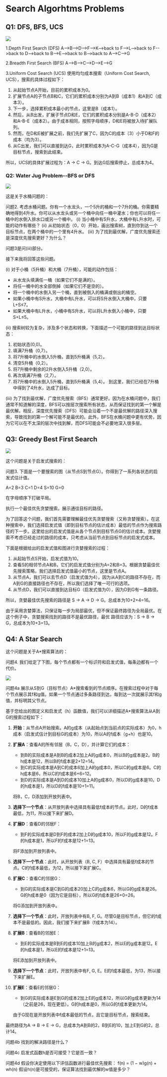 # Search Algorhtms Problems
## Q1: DFS, BFS, UCS

<img src="C:\Users\yhb\MscProject\AI&TA\AI\images\img_15.png">

1.Depth First Search (DFS)
A-->B-->D-->F-->K-->back to F-->L-->back to F-->back to D-->back to B-->E-->back to B-->back to A-->C-->G

2.Breadth First Search (BFS)
A-->B-->C-->D-->E-->G

3.Uniform Cost Search (UCS)
使用均匀成本搜索（Uniform Cost Search, UCS），搜索的具体过程如下：

1. 从起始节点A开始，目前的累积成本为0。
2. 扩展节点A的子节点B和C，它们的累积成本分别为A到B（成本1）和A到C（成本3）。
3. 下一步，选择累积成本最小的节点，这里是B（成本1）。
4. 然后，从B出发，扩展子节点D和E，它们的累积成本分别是A-B-D（成本2）和A-B-E（成本2）。由于成本相同，按照字母顺序，D和E将被放入待扩展队列。
5. 然而，在D和E被扩展之前，我们先扩展了C，因为C的成本（3）小于D和F的成本（均为3）。
6. 从C出发，我们可以直接到达G，此时累积成本为A-C-G（成本4），因为G是目标节点，搜索到此结束。

所以，UCS的具体扩展过程为：A -> C -> G。到达G后搜索停止，总成本为4。

### Q2: Water Jug Problem--BFS or DFS
<img src="C:\Users\yhb\MscProject\AI&TA\AI\images\img_17.png">

这是关于水桶问题的：

问题2. 考虑水桶问题。你有一个水龙头，一个5升的桶和一个7升的桶。你需要精确地得到4升水。你可以从水龙头或另一个桶中向任一桶中灌水；你也可以将任一桶中的水倒入排水口或另一个桶中。
(i) 当小桶中有S升水，大桶中有L升水时，可能的动作有哪些？
(ii) 从初始状态（0，0）开始，画出搜索树，直到你到达一个目标节点，在两个桶中的一个里有4升水。
(iii) 为了找到最优解，广度优先搜索还是深度优先搜索更好？为什么？

问题3是问(iii)部分。

接下来我将回答这些问题。

(i) 对于小桶（5升桶）和大桶（7升桶），可能的动作包括：
- 从水龙头填满任一桶（如果它们不是满的）。
- 将任一桶中的水全部倒掉（如果它们不是空的）。
- 将一个桶中的水倒入另一个桶，直到被倒入的桶满或倒出的桶空。
- 如果小桶中有S升水，大桶中有L升水，可以将S升水倒入大桶中，只要L+S≤7。
- 如果大桶中有L升水，小桶中有S升水，可以将L升水倒入小桶中，只要S+L≤5。

(ii) 搜索树较为复杂，涉及多个状态和转换，下面描述一个可能的路径到达目标状态：
1. 初始状态(0,0)。
2. 填满7升桶（0,7）。
3. 将7升桶中的水倒入5升桶，直到5升桶满（5,2）。
4. 清空5升桶（0,2）。
5. 将7升桶中剩余的2升水倒入5升桶（2,0）。
6. 再次填满7升桶（2,7）。
7. 将7升桶中的水倒入5升桶，直到5升桶满（5,4）。
到这里，我们已经在7升桶中得到了4升水，达成了目标。

(iii) 为了找到最优解，广度优先搜索（BFS）通常更好。因为在水桶问题中，我们通常不知道解的深度，BFS可以按层次搜索所有状态，从而保证找到的第一个解是最优解。相反，深度优先搜索（DFS）可能会沿着一个不是最优解的路径深入搜索，导致找到的第一个解可能不是最优的。此外，BFS在水桶问题中更有优势，因为它可以在不太深的层次中找到解，而DFS可能会不必要地深入很多层。
## Q3: Greedy Best First Search

<img src="C:\Users\yhb\MscProject\AI&TA\AI\images\img_18.png">

这个问题是关于启发式搜索的：

问题3. 下面是一个要搜索的图（从节点S到节点G）。你得到了一系列各状态的启发式估计值。

A=2
B=3
C=1
D=4
S=10
G=0

在字母顺序下打破平局。

执行一个最佳优先贪婪搜索。展示通往目标的路径。

为了回答这个问题，我们首先需要理解最佳优先贪婪搜索（又称贪婪搜索）。在这种搜索中，我们选择启发式值（即到目标节点的估计成本）最低的节点作为搜索路径的下一步。这里给出的启发式值是从各个节点到目标节点G的估计成本。贪婪搜索不考虑已经走过的路径的成本，只考虑从当前节点到目标节点的启发式成本。

下面是根据给出的启发式值和图进行贪婪搜索的过程：

1. 从起始节点S开始，启发式值为10。
2. 查看S的相邻节点A和B，它们的启发式值分别为A=2和B=3。根据贪婪最佳优先搜索策略，我们选择启发式值最小的节点，这里是节点A。
3. 从节点A，我们可以去节点D（启发式值为4），因为从A到C的路径不存在，而A到G的直接路径也不存在，所以我们选择了唯一可行的选项。
4. 从节点D，我们可以直接到达目标G（启发式值为0），因为D到G有一条路径。

所以，贪婪最佳优先搜索的路径是 S -> A -> D -> G。总成本为10+2+4=16。

由于采用贪婪算法，只保证每一步为局部最优，但不保证最终路径为全局最优。在这个例子中，贪婪搜索找到的路径不是最优路径，最优
路径应该为：S -> B -> G，总成本为10+3=13。

## Q4: A Star Search

这个问题是关于A*搜索算法的：

问题4. 我们给定了下图，每个节点都有一个标识符和启发式值，每条边都有一个代价。

<img src="C:\Users\yhb\MscProject\AI&TA\AI\images\img_19.png">

问题4a 展示从S到G（目标节点）A*搜索看到的节点顺序。在搜索过程中对于每个节点展示其f和g值。如果一个节点通过多条路径到达，每到达一次就展示其f和g值，并标明其父节点。

基于您给出的图定义和启发式（h）函数值，我们可以详细描述A*搜索算法从A到G的搜索过程如下：

1. **开始**：从节点A开始搜索。A的g成本（从起始点到当前点的实际成本）为0，h成本（启发式估计到目标G的成本）为10，所以A的f成本（g+h）也是10。

2. **扩展A**：查看A的所有邻居（B，C，D），并计算它们的成本：
   - 到B的实际成本是A到B的成本2加上A的g成本0，所以B的g成本是2。B的h成本是12，所以B的f成本是2+12=14。
   - 到C的实际成本是A到C的成本6加上A的g成本0，所以C的g成本是6。C的h成本是6，所以C的f成本是6+6=12。
   - 到D的实际成本是A到D的成本10加上A的g成本0，所以D的g成本是10。D的h成本是1，所以D的f成本是10+1=11。

   将B，C，D添加到开放列表中。

3. **选择下一个节点**：从开放列表中选择具有最低f成本的节点。此时，D的f成本最低，为11，所以接下来扩展D。

4. **扩展D**：查看D的邻居F：
   - 到F的实际成本是D到F的成本2加上D的g成本10，所以F的g成本是12。F的h成本是1，所以F的f成本是12+1=13。

   将F添加到开放列表中。

5. **选择下一个节点**：此时，从开放列表（B, C, F）中选择具有最低f成本的节点。C的f成本最低，为12，所以接下来扩展C。

6. **扩展C**：查看C的邻居G：
   - 到G的实际成本是C到G的成本20加上C的g成本6，所以G的g成本是26。G的h成本是0（因为它是目标），所以G的f成本是26+0=26。

   将G添加到开放列表中。

7. **选择下一个节点**：此时，开放列表中有B, F, G。尽管G是目标节点，但它的f成本不是最低的。因此，我们接下来扩展B（f成本为14）。

8. **扩展B**：查看B的邻居E：
   - 到E的实际成本是B到E的成本10加上B的g成本2，所以E的g成本是12。E的h成本是1，所以E的f成本是12+1=13。

   将E添加到开放列表中。

9. **选择下一个节点**：此时，开放列表中有F, G, E。E的f成本最低，为13，所以接下来扩展E。

10. **扩展E**：查看E的邻居G：
    - 到G的实际成本是E到G的成本2加上E的g成本12，所以G的g成本更新为14（之前是26，现在更低）。G的h成本是0，所以G的f成本更新为14。

    由于G现在是开放列表中f成本最低的节点，且它是目标节点，搜索结束。

最终路径为A -> B -> E -> G，总成本为A到B的2，B到E的10，加上E到G的2，总计14。

问题4b 找到的解决路径是什么？

问题4c 启发式函数h是否可接受？它是否一致？

问题4d 假设你决定使用以下评估函数进行最佳优先搜索：
f(n) = (1 − w)g(n) + wh(n)
假设h(n)是可接受的，保证算法找到最优解的w值是多少？


